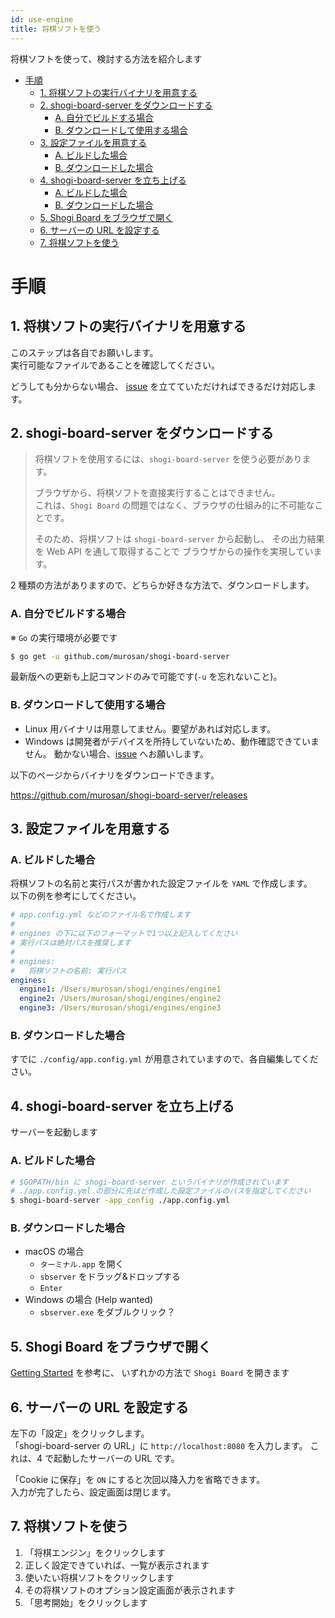 ```yaml
---
id: use-engine
title: 将棋ソフトを使う
---
```


将棋ソフトを使って、検討する方法を紹介します

- [手順](#%E6%89%8B%E9%A0%86)
  - [1. 将棋ソフトの実行バイナリを用意する](#1-%E5%B0%86%E6%A3%8B%E3%82%BD%E3%83%95%E3%83%88%E3%81%AE%E5%AE%9F%E8%A1%8C%E3%83%90%E3%82%A4%E3%83%8A%E3%83%AA%E3%82%92%E7%94%A8%E6%84%8F%E3%81%99%E3%82%8B)
  - [2. shogi-board-server をダウンロードする](#2-shogi-board-server-%E3%82%92%E3%83%80%E3%82%A6%E3%83%B3%E3%83%AD%E3%83%BC%E3%83%89%E3%81%99%E3%82%8B)
    - [A. 自分でビルドする場合](#A-%E8%87%AA%E5%88%86%E3%81%A7%E3%83%93%E3%83%AB%E3%83%89%E3%81%99%E3%82%8B%E5%A0%B4%E5%90%88)
    - [B. ダウンロードして使用する場合](#B-%E3%83%80%E3%82%A6%E3%83%B3%E3%83%AD%E3%83%BC%E3%83%89%E3%81%97%E3%81%A6%E4%BD%BF%E7%94%A8%E3%81%99%E3%82%8B%E5%A0%B4%E5%90%88)
  - [3. 設定ファイルを用意する](#3-%E8%A8%AD%E5%AE%9A%E3%83%95%E3%82%A1%E3%82%A4%E3%83%AB%E3%82%92%E7%94%A8%E6%84%8F%E3%81%99%E3%82%8B)
    - [A. ビルドした場合](#A-%E3%83%93%E3%83%AB%E3%83%89%E3%81%97%E3%81%9F%E5%A0%B4%E5%90%88)
    - [B. ダウンロードした場合](#B-%E3%83%80%E3%82%A6%E3%83%B3%E3%83%AD%E3%83%BC%E3%83%89%E3%81%97%E3%81%9F%E5%A0%B4%E5%90%88)
  - [4. shogi-board-server を立ち上げる](#4-shogi-board-server-%E3%82%92%E7%AB%8B%E3%81%A1%E4%B8%8A%E3%81%92%E3%82%8B)
    - [A. ビルドした場合](#A-%E3%83%93%E3%83%AB%E3%83%89%E3%81%97%E3%81%9F%E5%A0%B4%E5%90%88-1)
    - [B. ダウンロードした場合](#B-%E3%83%80%E3%82%A6%E3%83%B3%E3%83%AD%E3%83%BC%E3%83%89%E3%81%97%E3%81%9F%E5%A0%B4%E5%90%88-1)
  - [5. Shogi Board をブラウザで開く](#5-Shogi-Board-%E3%82%92%E3%83%96%E3%83%A9%E3%82%A6%E3%82%B6%E3%81%A7%E9%96%8B%E3%81%8F)
  - [6. サーバーの URL を設定する](#6-%E3%82%B5%E3%83%BC%E3%83%90%E3%83%BC%E3%81%AE-URL-%E3%82%92%E8%A8%AD%E5%AE%9A%E3%81%99%E3%82%8B)
  - [7. 将棋ソフトを使う](#7-%E5%B0%86%E6%A3%8B%E3%82%BD%E3%83%95%E3%83%88%E3%82%92%E4%BD%BF%E3%81%86)

# 手順

## 1. 将棋ソフトの実行バイナリを用意する

このステップは各自でお願いします。  
実行可能なファイルであることを確認してください。

どうしても分からない場合、
<u>[issue](https://github.com/murosan/shogi-board/issues)</u>
を立てていただければできるだけ対応します。

## 2. shogi-board-server をダウンロードする

> 将棋ソフトを使用するには、`shogi-board-server` を使う必要があります。
>
> ブラウザから、将棋ソフトを直接実行することはできません。  
> これは、`Shogi Board` の問題ではなく、ブラウザの仕組み的に不可能なことです。
>
> そのため、将棋ソフトは `shogi-board-server` から起動し、
> その出力結果を Web API を通して取得することで
> ブラウザからの操作を実現しています。

2 種類の方法がありますので、どちらか好きな方法で、ダウンロードします。

### A. 自分でビルドする場合

※ `Go` の実行環境が必要です

```sh
$ go get -u github.com/murosan/shogi-board-server
```

最新版への更新も上記コマンドのみで可能です(`-u` を忘れないこと)。

### B. ダウンロードして使用する場合

- Linux 用バイナリは用意してません。要望があれば対応します。
- Windows は開発者がデバイスを所持していないため、動作確認できていません。
  動かない場合、<u>[issue](https://github.com/murosan/shogi-board/issues)</u> へお願いします。

以下のページからバイナリをダウンロードできます。

<u>https://github.com/murosan/shogi-board-server/releases</u>

## 3. 設定ファイルを用意する

### A. ビルドした場合

将棋ソフトの名前と実行パスが書かれた設定ファイルを `YAML` で作成します。  
以下の例を参考にしてください。

```yml
# app.config.yml などのファイル名で作成します
#
# engines の下に以下のフォーマットで1つ以上記入してください
# 実行パスは絶対パスを推奨します
#
# engines:
#   将棋ソフトの名前: 実行パス
engines:
  engine1: /Users/murosan/shogi/engines/engine1
  engine2: /Users/murosan/shogi/engines/engine2
  engine3: /Users/murosan/shogi/engines/engine3
```

### B. ダウンロードした場合

すでに `./config/app.config.yml` が用意されていますので、各自編集してください。

## 4. shogi-board-server を立ち上げる

サーバーを起動します

### A. ビルドした場合

```sh
# $GOPATH/bin に shogi-board-server というバイナリが作成されています
# ./app.config.yml の部分に先ほど作成した設定ファイルのパスを指定してください
$ shogi-board-server -app_config ./app.config.yml
```

### B. ダウンロードした場合

- macOS の場合
  - `ターミナル.app` を開く
  - `sbserver` をドラッグ&ドロップする
  - `Enter`
- Windows の場合 (Help wanted)
  - `sbserver.exe` をダブルクリック？

## 5. Shogi Board をブラウザで開く

<u>[Getting Started](getting-started)</u> を参考に、
いずれかの方法で `Shogi Board` を開きます

## 6. サーバーの URL を設定する

左下の「設定」をクリックします。  
「shogi-board-server の URL」に `http://localhost:8080` を入力します。
これは、4 で起動したサーバーの URL です。

「Cookie に保存」を `ON` にすると次回以降入力を省略できます。  
入力が完了したら、設定画面は閉じます。

## 7. 将棋ソフトを使う

1. 「将棋エンジン」をクリックします
2. 正しく設定できていれば、一覧が表示されます
3. 使いたい将棋ソフトをクリックします
4. その将棋ソフトのオプション設定画面が表示されます
5. 「思考開始」をクリックします
